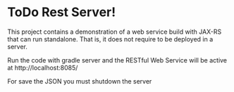 # ToDo Rest Server!
This project contains a demonstration of a web service build with JAX-RS that can run standalone. That is, it does not require to be deployed in a server.

Run the code with gradle server and the RESTful Web Service will be active at http://localhost:8085/

For save the JSON you must shutdown the server